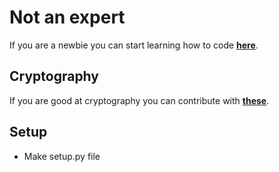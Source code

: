 Not an expert
=============
If you are a newbie you can start learning how to code **[here](LEARN.md)**.

Cryptography
------------
If you are good at cryptography you can contribute with **[these](to-do/CRYPTOGRAPHY.md)**.


Setup
-----

* Make setup.py file